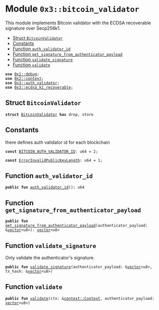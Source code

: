 
<a name="0x3_bitcoin_validator"></a>

# Module `0x3::bitcoin_validator`

This module implements Bitcoin validator with the ECDSA recoverable signature over Secp256k1.


-  [Struct `BitcoinValidator`](#0x3_bitcoin_validator_BitcoinValidator)
-  [Constants](#@Constants_0)
-  [Function `auth_validator_id`](#0x3_bitcoin_validator_auth_validator_id)
-  [Function `get_signature_from_authenticator_payload`](#0x3_bitcoin_validator_get_signature_from_authenticator_payload)
-  [Function `validate_signature`](#0x3_bitcoin_validator_validate_signature)
-  [Function `validate`](#0x3_bitcoin_validator_validate)


<pre><code><b>use</b> <a href="">0x1::debug</a>;
<b>use</b> <a href="">0x2::context</a>;
<b>use</b> <a href="auth_validator.md#0x3_auth_validator">0x3::auth_validator</a>;
<b>use</b> <a href="ecdsa_k1_recoverable.md#0x3_ecdsa_k1_recoverable">0x3::ecdsa_k1_recoverable</a>;
</code></pre>



<a name="0x3_bitcoin_validator_BitcoinValidator"></a>

## Struct `BitcoinValidator`



<pre><code><b>struct</b> <a href="bitcoin_validator.md#0x3_bitcoin_validator_BitcoinValidator">BitcoinValidator</a> <b>has</b> drop, store
</code></pre>



<a name="@Constants_0"></a>

## Constants


<a name="0x3_bitcoin_validator_BITCOIN_AUTH_VALIDATOR_ID"></a>

there defines auth validator id for each blockchain


<pre><code><b>const</b> <a href="bitcoin_validator.md#0x3_bitcoin_validator_BITCOIN_AUTH_VALIDATOR_ID">BITCOIN_AUTH_VALIDATOR_ID</a>: u64 = 2;
</code></pre>



<a name="0x3_bitcoin_validator_ErrorInvalidPublicKeyLength"></a>



<pre><code><b>const</b> <a href="bitcoin_validator.md#0x3_bitcoin_validator_ErrorInvalidPublicKeyLength">ErrorInvalidPublicKeyLength</a>: u64 = 1;
</code></pre>



<a name="0x3_bitcoin_validator_auth_validator_id"></a>

## Function `auth_validator_id`



<pre><code><b>public</b> <b>fun</b> <a href="bitcoin_validator.md#0x3_bitcoin_validator_auth_validator_id">auth_validator_id</a>(): u64
</code></pre>



<a name="0x3_bitcoin_validator_get_signature_from_authenticator_payload"></a>

## Function `get_signature_from_authenticator_payload`



<pre><code><b>public</b> <b>fun</b> <a href="bitcoin_validator.md#0x3_bitcoin_validator_get_signature_from_authenticator_payload">get_signature_from_authenticator_payload</a>(authenticator_payload: &<a href="">vector</a>&lt;u8&gt;): <a href="">vector</a>&lt;u8&gt;
</code></pre>



<a name="0x3_bitcoin_validator_validate_signature"></a>

## Function `validate_signature`

Only validate the authenticator's signature.


<pre><code><b>public</b> <b>fun</b> <a href="bitcoin_validator.md#0x3_bitcoin_validator_validate_signature">validate_signature</a>(authenticator_payload: &<a href="">vector</a>&lt;u8&gt;, tx_hash: &<a href="">vector</a>&lt;u8&gt;)
</code></pre>



<a name="0x3_bitcoin_validator_validate"></a>

## Function `validate`



<pre><code><b>public</b> <b>fun</b> <a href="bitcoin_validator.md#0x3_bitcoin_validator_validate">validate</a>(ctx: &<a href="_Context">context::Context</a>, authenticator_payload: <a href="">vector</a>&lt;u8&gt;)
</code></pre>
